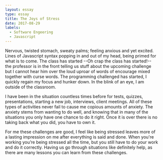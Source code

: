 ```yaml
---
layout: essay
type: essay
title: The Joys of Stress
date: 2017-08-29
labels:
  - Software Engeering
  - Javascript
---
```


Nervous, twisted stomach, sweaty palms; feeling anxious and yet excited. Lines of Javascript syntax popping in and out of my head, being primed for what is to come. The class has started --Oh crap the class has started!-- the professor is in the front telling us stuff about the upcoming challenge but I cannot hear him over the loud uproar of words of encourage mixed together with curse words. The programming challenged has started, I quickly regain my focus and hunker down. In the blink of an eye, I am outside of the classroom.

I have been in the situation countless times before for tests, quizzes, presentations, starting a new job, interviews, client meetings. All of these types of activities never fail to cause me  copious amounts of anxiety. The anxiety stems from wanting to do well, and knowing that in many of the situations you only have one chance to do it right. Once it is over there is no taking back what you did, you have to own it. 

For me these challenges are good, I feel like being stressed leaves more of a lasting impression on me after everything is said and done. When you're working you’re being stressed all the time, but you still have to do your work and do it correctly. Having us go through situations like definitely help, as there are many lessons you can learn from these challenges.
